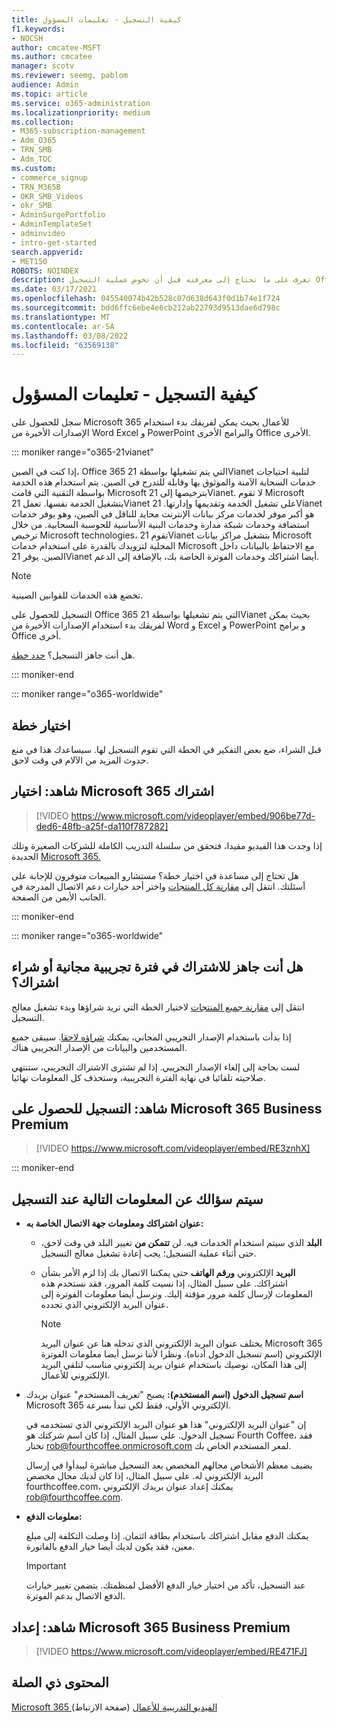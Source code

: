 ```yaml
---
title: كيفية التسجيل - تعليمات المسؤول
f1.keywords:
- NOCSH
author: cmcatee-MSFT
ms.author: cmcatee
manager: scotv
ms.reviewer: seemg, pablom
audience: Admin
ms.topic: article
ms.service: o365-administration
ms.localizationpriority: medium
ms.collection:
- M365-subscription-management
- Adm_O365
- TRN_SMB
- Adm_TOC
ms.custom:
- commerce_signup
- TRN_M365B
- OKR_SMB_Videos
- okr_SMB
- AdminSurgePortfolio
- AdminTemplateSet
- adminvideo
- intro-get-started
search.appverid:
- MET150
ROBOTS: NOINDEX
description: تعرف على ما تحتاج إلى معرفته قبل أن تخوض عملية التسجيل Office 365.
ms.date: 03/17/2021
ms.openlocfilehash: 045540074b42b528c07d638d643f0d1b74e1f724
ms.sourcegitcommit: bdd6ffc6ebe4e6cb212ab22793d9513dae6d798c
ms.translationtype: MT
ms.contentlocale: ar-SA
ms.lasthandoff: 03/08/2022
ms.locfileid: "63569138"
---
```

# <a name="how-to-sign-up---admin-help"></a>كيفية التسجيل - تعليمات المسؤول

سجل للحصول على Microsoft 365 للأعمال بحيث يمكن لفريقك بدء استخدام الإصدارات الأخيرة من Word Excel و PowerPoint والبرامج الأخرى Office الأخرى.

::: moniker range="o365-21vianet"

إذا كنت في الصين، Office 365 التي يتم تشغيلها بواسطة 21Vianet لتلبية احتياجات خدمات السحابة الآمنة والموثوق بها وقابلة للتدرج في الصين. يتم استخدام هذه الخدمة بواسطة التقنية التي قامت Microsoft بترخيصها إلى 21Vianet. لا تقوم Microsoft بتشغيل الخدمة نفسها. تعمل 21Vianet على تشغيل الخدمة وتقديمها وإدارتها. 21Vianet هو أكبر موفر لخدمات مركز بيانات الإنترنت محايد للناقل في الصين، وهو يوفر خدمات استضافة وخدمات شبكة مدارة وخدمات البنية الأساسية للحوسبة السحابية. من خلال ترخيص Microsoft technologies، تقوم 21Vianet بتشغيل مراكز بيانات Microsoft المحلية لتزويدك بالقدرة على استخدام خدمات Microsoft مع الاحتفاظ بالبيانات داخل الصين. يوفر 21Vianet أيضا اشتراكك وخدمات الفوترة الخاصة بك، بالإضافة إلى الدعم.
  
> [!NOTE]
> تخضع هذه الخدمات للقوانين الصينية.
  
التسجيل للحصول على Office 365 التي يتم تشغيلها بواسطة 21Vianet بحيث يمكن لفريقك بدء استخدام الإصدارات الأخيرة من Word و Excel و PowerPoint و برامج Office أخرى.
  
هل أنت جاهز التسجيل؟ [حدد خطة](https://products.office.com/zh-cn/business/compare-office-365-for-business-plans).
  
::: moniker-end

::: moniker range="o365-worldwide"
## <a name="choose-a-plan"></a>اختيار خطة

قبل الشراء، ضع بعض التفكير في الخطة التي تقوم التسجيل لها. سيساعدك هذا في منع حدوث المزيد من الآلام في وقت لاحق.

## <a name="watch-choose-a-microsoft-365-subscription"></a>شاهد: اختيار Microsoft 365 اشتراك

> [!VIDEO https://www.microsoft.com/videoplayer/embed/906be77d-ded6-48fb-a25f-da110f787282]

إذا وجدت هذا الفيديو مفيدا، فتحقق من سلسلة التدريب الكاملة للشركات الصغيرة وتلك الجديدة [Microsoft 365.](../../business-video/index.yml)

هل تحتاج إلى مساعدة في اختيار خطة؟ مستشارو المبيعات متوفرون للإجابة على أسئلتك. انتقل إلى [مقارنة كل المنتجات](https://products.office.com/compare-all-microsoft-office-products?tab=2) واختر أحد خيارات دعم الاتصال المدرجة في الجانب الأيمن من الصفحة.
  
::: moniker-end

::: moniker range="o365-worldwide"

## <a name="ready-to-sign-up-for-a-free-trial-or-buy-a-subscription"></a>هل أنت جاهز للاشتراك في فترة تجريبية مجانية أو شراء اشتراك؟

انتقل إلى [مقارنة جميع المنتجات](https://products.office.com/compare-all-microsoft-office-products?tab=2) لاختيار الخطة التي تريد شراؤها وبدء تشغيل معالج التسجيل. 
  
إذا بدأت باستخدام الإصدار التجريبي المجاني، يمكنك [شراؤه لاحقا](../../commerce/try-or-buy-microsoft-365.md). سيبقى جميع المستخدمين والبيانات من الإصدار التجريبي هناك.
  
لست بحاجة إلى إلغاء الإصدار التجريبي. إذا لم تشترى الاشتراك التجريبي، ستنتهي صلاحيته تلقائيا في نهاية الفترة التجريبية، وستحذف كل المعلومات نهائيا.

## <a name="watch-sign-up-for-microsoft-365-business-premium"></a>شاهد: التسجيل للحصول على Microsoft 365 Business Premium

> [!VIDEO https://www.microsoft.com/videoplayer/embed/RE3znhX]

::: moniker-end

## <a name="youll-be-asked-for-the-following-information-when-you-sign-up"></a>سيتم سؤالك عن المعلومات التالية عند التسجيل

- **عنوان اشتراكك ومعلومات جهة الاتصال الخاصة به:**

  - **البلد** الذي سيتم استخدام الخدمات فيه. لن **تتمكن من** تغيير البلد في وقت لاحق، حتى أثناء عملية التسجيل؛ يجب إعادة تشغيل معالج التسجيل.

  - **البريد** الإلكتروني **ورقم الهاتف** حتى يمكننا الاتصال بك إذا لزم الأمر بشأن اشتراكك. على سبيل المثال، إذا نسيت كلمة المرور، فقد نستخدم هذه المعلومات لإرسال كلمة مرور مؤقتة إليك. ونرسل أيضا معلومات الفوترة إلى عنوان البريد الإلكتروني الذي تحدده.

    > [!NOTE]
    > يختلف عنوان البريد الإلكتروني الذي تدخله هنا عن عنوان البريد Microsoft 365 الإلكتروني (اسم تسجيل الدخول أدناه). ونظرا لأننا نرسل أيضا معلومات الفوترة إلى هذا المكان، نوصيك باستخدام عنوان بريد إلكتروني مناسب لتلقي البريد الإلكتروني للأعمال.
  
- **اسم تسجيل الدخول (اسم المستخدم):** يصبح "تعريف المستخدم" عنوان بريدك Microsoft 365 الإلكتروني الأولي، فقط لكي تبدأ بسرعة.

    إن "عنوان البريد الإلكتروني" هذا هو عنوان البريد الإلكتروني الذي تستخدمه في تسجيل الدخول. على سبيل المثال، إذا كان اسم شركتك هو Fourth Coffee، فقد تختار rob@fourthcoffee.onmicrosoft.com لمعر المستخدم الخاص بك.

    يضيف معظم الأشخاص مجالهم المخصص بعد التسجيل مباشرة ليبدأوا في إرسال البريد الإلكتروني له. على سبيل المثال، إذا كان لديك مجال مخصص fourthcoffee.com، يمكنك إعداد عنوان بريدك الإلكتروني rob@fourthcoffee.com.

- **معلومات الدفع:**

    يمكنك الدفع مقابل اشتراكك باستخدام بطاقة ائتمان. إذا وصلت التكلفة إلى مبلغ معين، فقد يكون لديك أيضا خيار الدفع بالفاتورة.

    > [!IMPORTANT]
    >  عند التسجيل، تأكد من اختيار خيار الدفع الأفضل لمنظمتك. يتضمن تغيير خيارات الدفع الاتصال بدعم الفوترة.

## <a name="watch-set-up-microsoft-365-business-premium"></a>شاهد: إعداد Microsoft 365 Business Premium

> [!VIDEO https://www.microsoft.com/videoplayer/embed/RE471FJ]

## <a name="related-content"></a>المحتوى ذي الصلة

[Microsoft 365 الفيديو التدريبية للأعمال](../../business-video/index.yml) (صفحة الارتباط)
